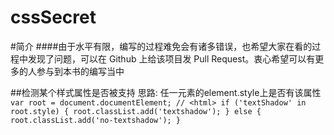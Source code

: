 # cssSecret
#简介
####由于水平有限，编写的过程难免会有诸多错误，也希望大家在看的过程中发现了问题，可以在 Github 上给该项目发 Pull Request。衷心希望可以有更多的人参与到本书的编写当中

##检测某个样式属性是否被支持 思路: 任一元素的element.style上是否有该属性
`
var root = document.documentElement; // <html>
if ('textShadow' in root.style) { root.classList.add('textshadow');
} else {
    root.classList.add('no-textshadow');
}
`

